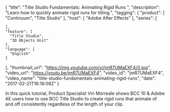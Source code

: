 {
  "title": "Title Studio Fundamentals: Animating Rigid Runs ",
  "description": "Learn how to quickly animate rigid runs for titling.",
  "tagging": {
    "product": [
      "Continuum",
      "Title Studio"
    ],
    "host": [
      "Adobe After Effects"
    ],
    "series": [

    ],
    "feature": [
      "Title Studio",
      "3D Objects Unit"
    ],
    "language": [
      "English"
    ]
  },
  "thumbnail_url": "https://img.youtube.com/vi/jmR7UMaEXF4/0.jpg",
  "video_url": "https://youtu.be/jmR7UMaEXF4",
  "video_id": "jmR7UMaEXF4",
  "video_name": "title-studio-fundamentals-animating-rigid-runs",
  "date": "2017-02-21T16:18:08Z"
}

In this quick tutorial, Product Specialist Vin Morreale shows BCC 10 & Adobe AE users how to use BCC Title Studio to create rigid runs that animate of and off consistently regardless of the length of your clip.
